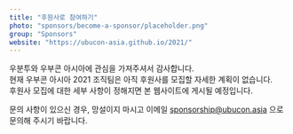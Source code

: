 ```yaml
---
title: "후원사로 참여하기"
photo: "sponsors/become-a-sponsor/placeholder.png"
group: "Sponsors"
website: "https://ubucon-asia.github.io/2021/"
---
```

우분투와 우부콘 아시아에 관심을 가져주셔서 감사합니다.  
현재 우부콘 아시아 2021 조직팀은 아직 후원사를 모집할 자세한 계획이 없습니다.  
후원사 모집에 대한 세부 사항이 정해지면 본 웹사이트에 게시될 예정입니다.

문의 사항이 있으신 경우, 망설이지 마시고 이메일 sponsorship@ubucon.asia 으로 문의해 주시기 바랍니다.